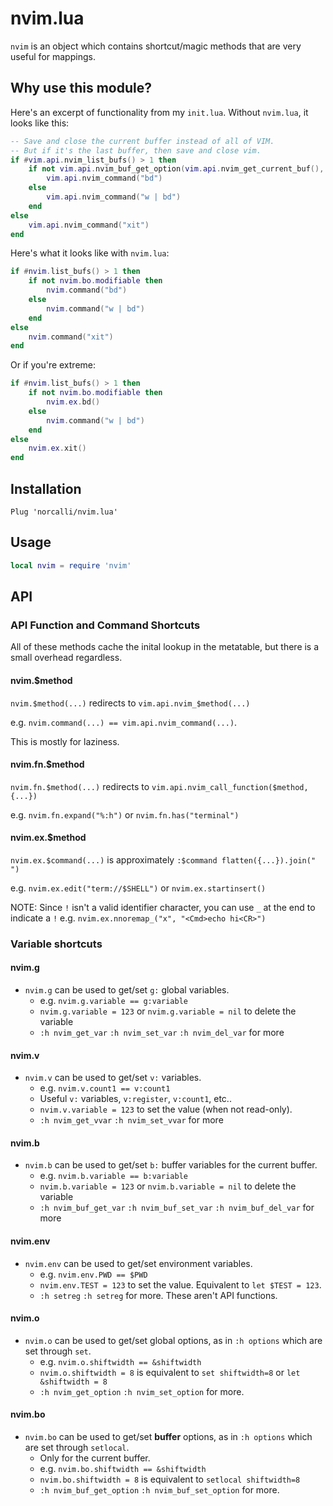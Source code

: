 # nvim.lua

`nvim` is an object which contains shortcut/magic methods that are very useful for mappings.

## Why use this module?

Here's an excerpt of functionality from my `init.lua`. Without `nvim.lua`, it looks like this:

```lua
-- Save and close the current buffer instead of all of VIM.
-- But if it's the last buffer, then save and close vim.
if #vim.api.nvim_list_bufs() > 1 then
	if not vim.api.nvim_buf_get_option(vim.api.nvim_get_current_buf(), "modifiable") then
		vim.api.nvim_command("bd")
	else
		vim.api.nvim_command("w | bd")
	end
else
	vim.api.nvim_command("xit")
end
```

Here's what it looks like with `nvim.lua`:

```lua
if #nvim.list_bufs() > 1 then
	if not nvim.bo.modifiable then
		nvim.command("bd")
	else
		nvim.command("w | bd")
	end
else
	nvim.command("xit")
end
```

Or if you're extreme:

```lua
if #nvim.list_bufs() > 1 then
	if not nvim.bo.modifiable then
		nvim.ex.bd()
	else
		nvim.command("w | bd")
	end
else
	nvim.ex.xit()
end
```


## Installation

```vim
Plug 'norcalli/nvim.lua'
```

## Usage

```lua
local nvim = require 'nvim'
```

## API

### API Function and Command Shortcuts

All of these methods cache the inital lookup in the metatable, but there is a small overhead regardless.

#### nvim.$method

`nvim.$method(...)` redirects to `vim.api.nvim_$method(...)`

e.g. `nvim.command(...) == vim.api.nvim_command(...)`.

This is mostly for laziness.

#### nvim.fn.$method

`nvim.fn.$method(...)` redirects to `vim.api.nvim_call_function($method, {...})`

e.g. `nvim.fn.expand("%:h")` or `nvim.fn.has("terminal")`

#### nvim.ex.$method

`nvim.ex.$command(...)` is approximately `:$command flatten({...}).join(" ")`

e.g. `nvim.ex.edit("term://$SHELL")` or `nvim.ex.startinsert()`

NOTE: Since `!` isn't a valid identifier character, you can use `_` at the end to indicate a `!`
	e.g. `nvim.ex.nnoremap_("x", "<Cmd>echo hi<CR>")`

### Variable shortcuts

#### nvim.g 

- `nvim.g` can be used to get/set `g:` global variables.
	- e.g. `nvim.g.variable == g:variable`
	- `nvim.g.variable = 123` or `nvim.g.variable = nil` to delete the variable
	- `:h nvim_get_var` `:h nvim_set_var` `:h nvim_del_var` for more

#### nvim.v 

- `nvim.v` can be used to get/set `v:` variables.
	- e.g. `nvim.v.count1 == v:count1`
	- Useful `v:` variables, `v:register`, `v:count1`, etc..
	- `nvim.v.variable = 123` to set the value (when not read-only).
	- `:h nvim_get_vvar` `:h nvim_set_vvar` for more

#### nvim.b 

- `nvim.b` can be used to get/set `b:` buffer variables for the current buffer.
	- e.g. `nvim.b.variable == b:variable`
	- `nvim.b.variable = 123` or `nvim.b.variable = nil` to delete the variable
	- `:h nvim_buf_get_var` `:h nvim_buf_set_var` `:h nvim_buf_del_var` for more

#### nvim.env 

- `nvim.env` can be used to get/set environment variables.
	- e.g. `nvim.env.PWD == $PWD`
	- `nvim.env.TEST = 123` to set the value. Equivalent to `let $TEST = 123`.
	- `:h setreg` `:h setreg` for more. These aren't API functions.

#### nvim.o 

- `nvim.o` can be used to get/set global options, as in `:h options` which are set through `set`.
	- e.g. `nvim.o.shiftwidth == &shiftwidth`
	- `nvim.o.shiftwidth = 8` is equivalent to `set shiftwidth=8` or `let &shiftwidth = 8`
	- `:h nvim_get_option` `:h nvim_set_option` for more.

#### nvim.bo 

- `nvim.bo` can be used to get/set **buffer** options, as in `:h options` which are set through `setlocal`.
	- Only for the current buffer.
	- e.g. `nvim.bo.shiftwidth == &shiftwidth`
	- `nvim.bo.shiftwidth = 8` is equivalent to `setlocal shiftwidth=8`
	- `:h nvim_buf_get_option` `:h nvim_buf_set_option` for more.

